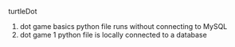 turtleDot
1. dot game basics python file runs without connecting to MySQL 
2. dot game 1 python file is locally connected to a database
